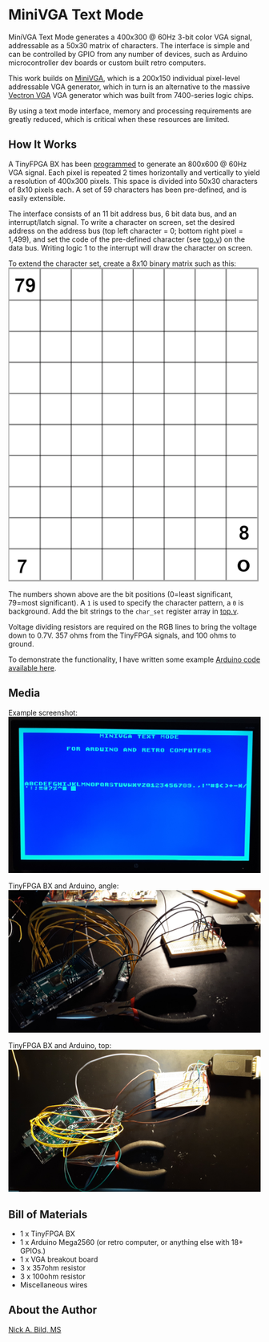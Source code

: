 # MiniVGA Text Mode

MiniVGA Text Mode generates a 400x300 @ 60Hz 3-bit color VGA signal, addressable as a 50x30 matrix of characters.  The interface is simple and can be controlled by GPIO from any number of devices, such as Arduino microcontroller dev boards or custom built retro computers.

This work builds on [MiniVGA](https://github.com/nickbild/fpga_vga), which is a 200x150 individual pixel-level addressable VGA generator, which in turn is an alternative to the massive [Vectron VGA](https://github.com/nickbild/vectron_vga) VGA generator which was built from 7400-series logic chips.

By using a text mode interface, memory and processing requirements are greatly reduced, which is critical when these resources are limited.

## How It Works

A TinyFPGA BX has been [programmed](https://github.com/nickbild/fpga_vga_text_mode/blob/main/top.v) to generate an 800x600 @ 60Hz VGA signal.  Each pixel is repeated 2 times horizontally and vertically to yield a resolution of 400x300 pixels.  This space is divided into 50x30 characters of 8x10 pixels each.  A set of 59 characters has been pre-defined, and is easily extensible.

The interface consists of an 11 bit address bus, 6 bit data bus, and an interrupt/latch signal.  To write a character on screen, set the desired address on the address bus (top left character = 0; bottom right pixel = 1,499), and set the code of the pre-defined character (see [top.v](https://github.com/nickbild/fpga_vga_text_mode/blob/main/top.v)) on the data bus.  Writing logic 1 to the interrupt will draw the character on screen.

To extend the character set, create a 8x10 binary matrix such as this:
![char_map](https://raw.githubusercontent.com/nickbild/fpga_vga_text_mode/main/media/char_map.png)

The numbers shown above are the bit positions (0=least significant, 79=most significant).  A `1` is used to specify the character pattern, a `0` is background.  Add the bit strings to the `char_set` register array in [top.v](https://github.com/nickbild/fpga_vga_text_mode/blob/main/top.v).

Voltage dividing resistors are required on the RGB lines to bring the voltage down to 0.7V. 357 ohms from the TinyFPGA signals, and 100 ohms to ground.

To demonstrate the functionality, I have written some example [Arduino code available here](https://github.com/nickbild/fpga_vga_text_mode/tree/main/arduino_example).

## Media

Example screenshot:
![MiniVGA](https://raw.githubusercontent.com/nickbild/fpga_vga_text_mode/main/media/screen_sm.jpg)

TinyFPGA BX and Arduino, angle:
![MiniVGA](https://raw.githubusercontent.com/nickbild/fpga_vga_text_mode/main/media/angle_sm.jpg)

TinyFPGA BX and Arduino, top:
![MiniVGA](https://raw.githubusercontent.com/nickbild/fpga_vga_text_mode/main/media/top_sm.jpg)

## Bill of Materials

- 1 x TinyFPGA BX
- 1 x Arduino Mega2560 (or retro computer, or anything else with 18+ GPIOs.)
- 1 x VGA breakout board
- 3 x 357ohm resistor
- 3 x 100ohm resistor
- Miscellaneous wires

## About the Author

[Nick A. Bild, MS](https://nickbild79.firebaseapp.com/#!/)
